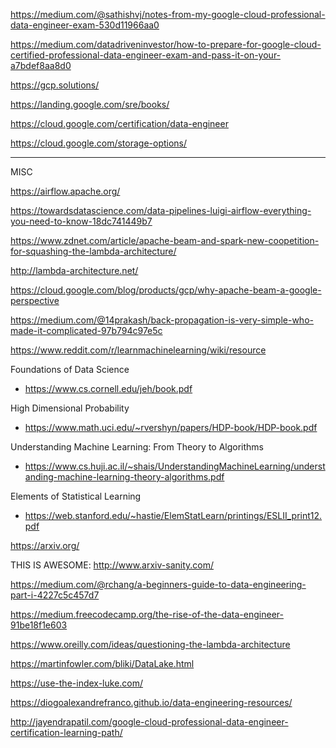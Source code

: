 https://medium.com/@sathishvj/notes-from-my-google-cloud-professional-data-engineer-exam-530d11966aa0

https://medium.com/datadriveninvestor/how-to-prepare-for-google-cloud-certified-professional-data-engineer-exam-and-pass-it-on-your-a7bdef8aa8d0

https://gcp.solutions/

https://landing.google.com/sre/books/

https://cloud.google.com/certification/data-engineer

https://cloud.google.com/storage-options/


------------------
MISC

https://airflow.apache.org/

https://towardsdatascience.com/data-pipelines-luigi-airflow-everything-you-need-to-know-18dc741449b7

https://www.zdnet.com/article/apache-beam-and-spark-new-coopetition-for-squashing-the-lambda-architecture/

http://lambda-architecture.net/

https://cloud.google.com/blog/products/gcp/why-apache-beam-a-google-perspective

https://medium.com/@14prakash/back-propagation-is-very-simple-who-made-it-complicated-97b794c97e5c

https://www.reddit.com/r/learnmachinelearning/wiki/resource

Foundations of Data Science
  - https://www.cs.cornell.edu/jeh/book.pdf

High Dimensional Probability 
  - https://www.math.uci.edu/~rvershyn/papers/HDP-book/HDP-book.pdf

Understanding Machine Learning: From Theory to Algorithms 
  - https://www.cs.huji.ac.il/~shais/UnderstandingMachineLearning/understanding-machine-learning-theory-algorithms.pdf

Elements of Statistical Learning
  - https://web.stanford.edu/~hastie/ElemStatLearn/printings/ESLII_print12.pdf

https://arxiv.org/

THIS IS AWESOME:
http://www.arxiv-sanity.com/


https://medium.com/@rchang/a-beginners-guide-to-data-engineering-part-i-4227c5c457d7

https://medium.freecodecamp.org/the-rise-of-the-data-engineer-91be18f1e603

https://www.oreilly.com/ideas/questioning-the-lambda-architecture

https://martinfowler.com/bliki/DataLake.html

https://use-the-index-luke.com/

https://diogoalexandrefranco.github.io/data-engineering-resources/

http://jayendrapatil.com/google-cloud-professional-data-engineer-certification-learning-path/